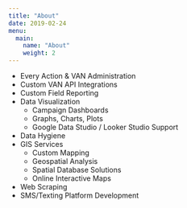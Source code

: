 ```yaml
---
title: "About"
date: 2019-02-24
menu:
  main:
    name: "About"
    weight: 2
---
```


* Every Action & VAN Administration
* Custom VAN API Integrations
* Custom Field Reporting
* Data Visualization
  * Campaign Dashboards
  * Graphs, Charts, Plots
  * Google Data Studio / Looker Studio Support
* Data Hygiene 
* GIS Services
  * Custom Mapping
  * Geospatial Analysis
  * Spatial Database Solutions
  * Online Interactive Maps
* Web Scraping
* SMS/Texting Platform Development